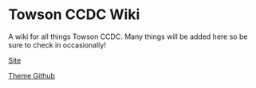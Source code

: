 # Towson CCDC Wiki

A wiki for all things Towson CCDC. Many things will be added here so be sure to check in occasionally!

[Site](https://towsonccdc.github.io)

[Theme Github](https://github.com/pages-themes/cayman)